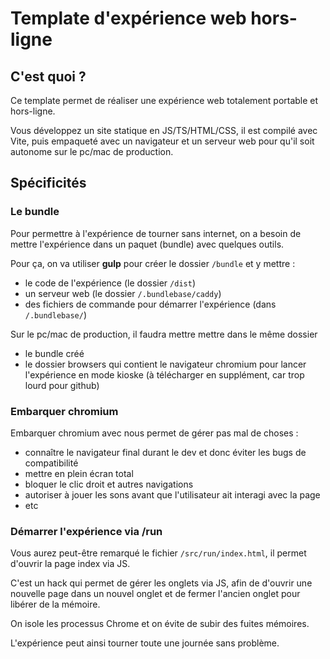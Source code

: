# Template d'expérience web hors-ligne

## C'est quoi ?

Ce template permet de réaliser une expérience web totalement portable et hors-ligne.

Vous développez un site statique en JS/TS/HTML/CSS, il est compilé avec Vite, puis empaqueté avec un navigateur et un serveur web pour qu'il soit autonome sur le pc/mac de production.

## Spécificités

### Le bundle
Pour permettre à l'expérience de tourner sans internet, on a besoin de mettre l'expérience dans un paquet (bundle) avec quelques outils.

Pour ça, on va utiliser **gulp** pour créer le dossier `/bundle` et y mettre :
- le code de l'expérience (le dossier `/dist`)
- un serveur web (le dossier `/.bundlebase/caddy`)
- des fichiers de commande pour démarrer l'expérience (dans `/.bundlebase/`)

Sur le pc/mac de production, il faudra mettre mettre dans le même dossier
- le bundle créé
- le dossier browsers qui contient le navigateur chromium pour lancer l'expérience en mode kioske (à télécharger en supplément, car trop lourd pour github)

### Embarquer chromium

Embarquer chromium avec nous permet de gérer pas mal de choses : 
- connaître le navigateur final durant le dev et donc éviter les bugs de compatibilité
- mettre en plein écran total
- bloquer le clic droit et autres navigations
- autoriser à jouer les sons avant que l'utilisateur ait interagi avec la page
- etc

### Démarrer l'expérience via /run

Vous aurez peut-être remarqué le fichier `/src/run/index.html`, il permet d'ouvrir la page index via JS.

C'est un hack qui permet de gérer les onglets via JS, afin de d'ouvrir une nouvelle page dans un nouvel onglet et de fermer l'ancien onglet pour libérer de la mémoire.

On isole les processus Chrome et on évite de subir des fuites mémoires.

L'expérience peut ainsi tourner toute une journée sans problème.